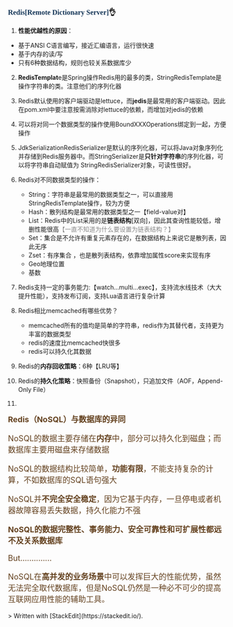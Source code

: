 ### <font face="Cabrili" color="123456">Redis[Remote Dictionary Server]</font>👌

1. **性能优越性的原因**：
 - 基于ANSI C语言编写，接近汇编语言，运行很快速
 - 基于内存的读/写
 - 只有6种数据结构，规则也较关系数据库少
2. **RedisTemplat**e是Spring操作Redis用的最多的类，StringRedisTemplate是操作字符串的类。注意他们的序列化器
3. Redis默认使用的客户端驱动是lettuce，而**jedis**是最常用的客户端驱动。因此在pom.xml中要注意按需消除对lettuce的依赖，而增加对jedis的依赖
4. 可以将对同一个数据类型的操作使用BoundXXXOperations绑定到一起，方便操作
5. JdkSerializationRedisSerializer是默认的序列化器，可以将Java对象序列化并存储到Redis服务器中。而StringSerializer是**只针对字符串**的序列化器，可以将字符串自动赋值为 StringRedisSerializer对象，可读性很好。
6. Redis对不同数据类型的操作：
	- String：字符串是最常用的数据类型之一，可以直接用StringRedisTemplate操作，较为方便
	- Hash：散列结构是最常用的数据类型之一【field-value对】
	- List：Redis中的List采用的是**链表结构**[双向]，因此其查询性能较低，增删性能很高<font color="888888">【一直不知道为什么要设置为链表结构？】</font>
	- Set：集合是不允许有重复元素存在的，在数据结构上来说它是散列表，因此无序
	- Zset：有序集合 ，也是散列表结构，依靠增加属性score来实现有序
	- Geo地理位置
	- 基数
7. Redis支持一定的事务能力:【watch...multi...exec】，支持流水线技术（大大提升性能），支持发布订阅，支持Lua语言进行复杂计算
8. Redis相比memcached有哪些优势？
	- memcached所有的值均是简单的字符串，redis作为其替代者，支持更为丰富的数据类型
	- redis的速度比memcached快很多
	-  redis可以持久化其数据

9. Redis的**内存回收策略**：6种【LRU等】
10. Redis的**持久化策略**：快照备份（Snapshot），只追加文件（AOF，Append-Only File）
11. 




<font color="654321" size="4"> **Redis（NoSQL）与数据库的异同**

NoSQL的数据主要存储在**内存**中，部分可以持久化到磁盘；而数据库主要用磁盘来存储数据

NoSQL的数据结构比较简单，**功能有限**，不能支持复杂的计算，不如数据库的SQL语句强大

NoSQL并**不完全安全稳定**，因为它基于内存，一旦停电或者机器故障容易丢失数据，持久化能力不强

**NoSQL的数据完整性、事务能力、安全可靠性和可扩展性都远不及关系数据库**

But..............

NoSQL在**高并发的业务场景**中可以发挥巨大的性能优势，虽然无法完全取代数据库，但是NoSQL仍然是一种必不可少的提高互联网应用性能的辅助工具。

</font>
> Written with [StackEdit](https://stackedit.io/).
<!--stackedit_data:
eyJoaXN0b3J5IjpbMTk3MjkxNTE5MywtMTgyNzI0ODMwOCwtNz
czODM4OTUwLC0yNjc0MDIyMjAsLTEwOTYwODMyMywxMzMyNTk1
OTI1LC0xMTg0Mzg3ODExLDEzMzI5MTc4Nyw3MDczMzU2ODEsMT
gwNTU4NzkzMiwtMzY5OTczNDMwXX0=
-->